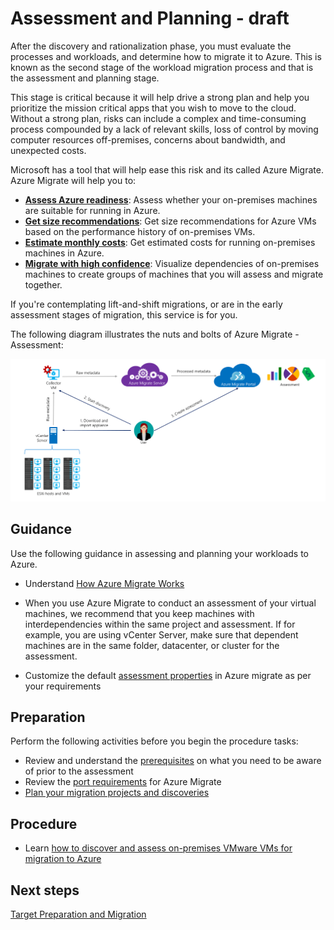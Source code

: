 # Assessment and Planning - draft

After the discovery and rationalization phase, you must evaluate the processes and workloads, and determine how to migrate it to Azure. This is known as the second stage of the workload migration process and that is the assessment and planning stage.

This stage is critical because it will help drive a strong plan and help you prioritize the mission critical apps that you wish to move to the cloud. Without a strong plan, risks can include a complex and time-consuming process compounded by a lack of relevant skills, loss of control by moving computer resources off-premises, concerns about bandwidth, and unexpected costs. 

Microsoft has a tool that will help ease this risk and its called Azure Migrate. Azure Migrate will help you to:

  - [**Assess Azure readiness**](https://docs.microsoft.com/en-us/azure/migrate/tutorial-assessment-vmware#azure-readiness): Assess whether your on-premises machines are suitable for running in Azure.
  - [**Get size recommendations**](https://docs.microsoft.com/en-us/azure/migrate/concepts-assessment-calculation#sizing): Get size recommendations for Azure VMs based on the performance history of on-premises VMs.
  - [**Estimate monthly costs**](https://docs.microsoft.com/en-us/azure/migrate/tutorial-assessment-vmware#monthly-cost-estimate): Get estimated costs for running on-premises machines in Azure.
  - [**Migrate with high confidence**](https://docs.microsoft.com/en-us/azure/migrate/concepts-assessment-calculation#confidence-rating): Visualize dependencies of on-premises machines to create groups of machines that you will assess and migrate together.

If you're contemplating lift-and-shift migrations, or are in the early assessment stages of migration, this service is for you.

The following diagram illustrates the nuts and bolts of Azure Migrate - Assessment:

![azuremigrate](https://github.com/alvarovitta/Workload-Migration/blob/master/_images/AzureMigrate.PNG)


## Guidance
Use the following guidance in assessing and planning your workloads to Azure.


- Understand [How Azure Migrate Works](https://docs.microsoft.com/en-us/azure/migrate/migrate-overview#how-does-azure-migrate-work)

- When you use Azure Migrate to conduct an assessment of your virtual machines, we recommend that you keep machines with interdependencies within the same project and assessment. If for example, you are using vCenter Server, make sure that dependent machines are in the same folder, datacenter, or cluster for the assessment. 

- Customize the default [assessment properties](https://docs.microsoft.com/en-us/azure/migrate/how-to-modify-assessment#edit-assessment-properties) in Azure migrate as per your requirements



## Preparation

Perform the following activities before you begin the procedure tasks: 

- Review and understand the [prerequisites](https://docs.microsoft.com/en-us/azure/migrate/how-to-scale-assessment#prerequisites) on what you need to be aware of prior to the assessment
- Review the [port requirements](https://docs.microsoft.com/en-us/azure/migrate/migrate-overview#what-are-the-port-requirements) for Azure Migrate
- [Plan your migration projects and discoveries](https://docs.microsoft.com/en-us/azure/migrate/how-to-scale-assessment#plan-your-migration-projects-and-discoveries)


## Procedure 

- Learn [how to discover and assess on-premises VMware VMs for migration to Azure](https://docs.microsoft.com/en-us/azure/migrate/tutorial-assessment-vmware)


## Next steps

[Target Preparation and Migration](3.0-Target-Preparation-and-Migration.md)
